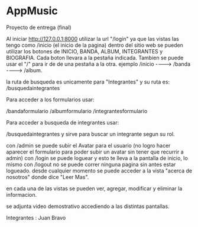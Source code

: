 # AppMusic
Proyecto de entrega (final)


Al iniciar http://127.0.0.1:8000 utilizar la url "/login" ya que las vistas las tengo como /inicio (el inicio de la pagina)
dentro del sitio web se pueden utilizar los botones de INICIO, BANDA, ALBUM, INTEGRANTES y BIOGRAFIA. Cada boton llevara a la pestaña indicada. Tambien se puede usar el "/" para ir de de una pestaña a la otra. ejemplo /inicio ----> /banda ----> /album.

la ruta de busqueda es unicamente para "Integrantes" y su ruta es: /busquedaintegrantes

Para acceder a los formularios usar:

/bandaformulario
/albumformulario
/integrantesformulario

Para acceder a busqueda de integrantes usar:

/busquedaintegrantes y sirve para buscar un integrante segun su rol.

con /admin se puede subir el Avatar para el usuario (no logro hacer aparecer el formulario para poder subir un avatar sin tener que recurrir a admin)
con /login se puede loguear y esto te lleva a la pantalla de inicio, lo mismo con /logout
no se puede correr ninguna pagina sin antes estar logueado.
desde cualquier momento se puede acceder a la vista "acerca de nosotros" donde dice "Leer Mas". 

en cada una de las vistas se pueden ver, agregar, modificar y eliminar la informacion.

se adjunta video demostrativo accediendo a las distintas pantallas.



Integrantes : Juan Bravo
